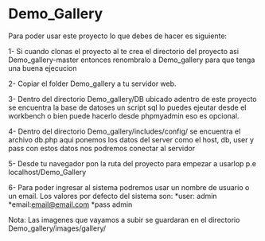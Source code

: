 # Demo_Gallery
Para poder usar este proyecto lo que debes de hacer es siguiente:

1-	Si cuando clonas el proyecto al te crea el directorio del proyecto asi Demo_gallery-master entonces renombralo a Demo_gallery para que tenga una buena ejecucion

2-	Copiar el folder Demo_gallery a tu servidor web.

3-	Dentro del directorio Demo_gallery/DB ubicado adentro de este proyecto se encuentra la 		base de datoses un script sql lo puedes ejeutar desde el workbench o bien puede hacerlo desde 		phpmyadmin eso es opcional.

4-	Dentro del directorio Demo_gallery/includes/config/ se encuentra el archivo db.php aqui ponemos los datos del server como el host, db, user y pass con estos datos nos podremos conectar al servidor

5-	Desde tu navegador pon la ruta del proyecto para empezar a usarlop p.e localhost/Demo_Gallery

6-	Para poder ingresar al sistema podremos usar un nombre de usuario o un email.
	Los valores por defecto del sistema son: 
	*user: admin
	*email:email@email.com
	*pass admin
	
Nota: Las imagenes que vayamos a subir se guardaran en el directorio Demo_gallery/images/gallery/
